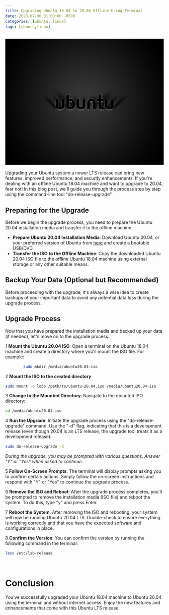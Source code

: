 ```yaml
---
title: Upgrading Ubuntu 18.04 to 20.04 Offline Using Terminal
date: 2023-07-30 01:00:00 -0500
categories: [ubuntu, linux]
tags: [ubuntu,linux]
---
```


<img src="/assets/img/posts/2023/ubuntu_offline_upgrade/ubuntu_offline_upgrade.jpg" alt="Upgrading Ubuntu 18.04 to 20.04 Offline Using Terminal" style="height:400px; width:600px;" />


Upgrading your Ubuntu system a newer LTS release can bring new features, improved performance, and security enhancements. If you're dealing with an offline Ubuntu 18.04 machine and want to upgrade to 20.04, fear not! In this blog post, we'll guide you through the process step by step using the command-line tool "do-release-upgrade".

## Preparing for the Upgrade

Before we begin the upgrade process, you need to prepare the Ubuntu 20.04 installation media and transfer it to the offline machine.

- **Prepare Ubuntu 20.04 Installation Media**: Download Ubuntu 20.04, or your preferred version of Ubuntu from [here](https://releases.ubuntu.com/focal/) and create a bootable USB/DVD.<br>
- **Transfer the ISO to the Offline Machine**: Copy the downloaded Ubuntu 20.04 ISO file to the offline Ubuntu 18.04 machine using external storage or any other suitable means.<br>


## Backup Your Data (Optional but Recommended)

Before proceeding with the upgrade, it's always a wise idea to create backups of your important data to avoid any potential data loss during the upgrade process.

## Upgrade Process

Now that you have prepared the installation media and backed up your data (if needed), let's move on to the upgrade process.

1 **Mount the Ubuntu 20.04 ISO**: Open a terminal on the Ubuntu 18.04 machine and create a directory where you'll mount the ISO file. For example:<br>
```bash
        sudo mkdir /media/ubuntu20.04-iso
```

2 **Mount the ISO to the created directory**<br>
```bash
sudo mount -o loop /path/to/ubuntu-20.04.iso /media/ubuntu20.04-iso
```

3 **Change to the Mounted Directory**: Navigate to the mounted ISO directory:<br>
```bash
cd /media/ubuntu20.04-iso
```

4 **Run the Upgrade**: Initiate the upgrade process using the "do-release-upgrade" command. Use the "-d" flag, indicating that this is a development release (even though 20.04 is an LTS release, the upgrade tool treats it as a development release):<br>
```bash
sudo do-release-upgrade -d
 ```

*During the upgrade, you may be prompted with various questions. Answer "Y" or "Yes" when asked to continue.*<br>

5 **Follow On-Screen Prompts**: The terminal will display prompts asking you to confirm certain actions. Simply follow the on-screen instructions and respond with "Y" or "Yes" to continue the upgrade process.<br>

6 **Remove the ISO and Reboot**: After the upgrade process completes, you'll be prompted to remove the installation media (ISO file) and reboot the system. To do this, type "y" and press Enter.<br>

7 **Reboot the System**: After removing the ISO and rebooting, your system will now be running Ubuntu 20.04 LTS. Double-check to ensure everything is working correctly and that you have the expected software and configurations in place.<br>

8 **Confirm the Version**: You can confirm the version by running the following command in the terminal:
```bash
less /etc/lsb-release
```
<br>

# Conclusion
You've successfully upgraded your Ubuntu 18.04 machine to Ubuntu 20.04 using the terminal and without internet access. Enjoy the new features and enhancements that come with this Ubuntu LTS release.



